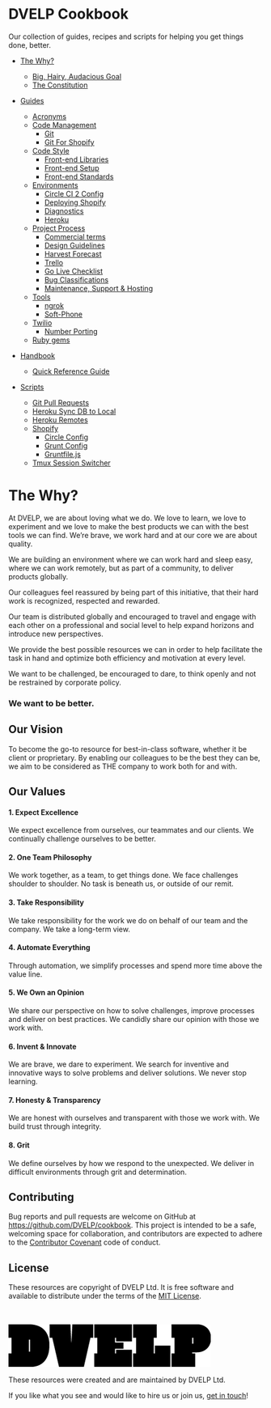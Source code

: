 # DVELP Cookbook

Our collection of guides, recipes and scripts for helping you get things done,
better.

* [The Why?](#the-why)
  * [Big, Hairy, Audacious Goal](#big-hairy-audacious-goal)
  * [The Constitution](#the-constitution)

* [Guides](/guides)
  * [Acronyms](/guides/acronyms.md)
  * [Code Management](/guides/code-management)
    * [Git](/guides/code-management/git.md)
    * [Git For Shopify](/guides/code-management/git-shopify.md)
  * [Code Style](/guides/code-style)
    * [Front-end Libraries](/guides/code-style/frontend-libraries.md)
    * [Front-end Setup](/guides/code-style/frontend-setup.md)
    * [Front-end Standards](/guides/code-style/frontend-standards.md)
  * [Environments](/guides/environments)
    * [Circle CI 2 Config](/guides/environments/circle-ci-2.md)
    * [Deploying Shopify](/guides/environments/deploying-shopify.md)
    * [Diagnostics](/guides/environments/diagnostics.md)
    * [Heroku](/guides/environments/heroku-pipeline.md)
  * [Project Process](/guides/project-process)
    * [Commercial terms](/guides/project-process/commercial-terms.md)
    * [Design Guidelines](/guides/project-process/design-guidelines.md)
    * [Harvest Forecast](/guides/project-process/harvest-forecast.md)
    * [Trello](/guides/project-process/trello.md)
    * [Go Live Checklist](/guides/project-process/go-live-checklist.md)
    * [Bug Classifications](/guides/project-process/bug-classifications.md)
    * [Maintenance, Support & Hosting](/guides/project-process/maintenance-support-and-hosting.md)
  * [Tools](/guides/tools)
    * [ngrok](/guides/tools/ngrok.md)
    * [Soft-Phone](/guides/tools/soft-phone.md)
  * [Twilio](/guides/twilio)
    * [Number Porting](/guides/twilio/number-porting.md)
  * [Ruby gems](/guides/ruby-gems)


* [Handbook](/handbook)
  * [Quick Reference Guide](/handbook/quick-reference.md)

* [Scripts](/scripts)
  * [Git Pull Requests](/scripts/git_merge_pull_request.sh)
  * [Heroku Sync DB to Local](/scripts/heroku_sync_db_to_local.sh)
  * [Heroku Remotes](/scripts/git_heroku_add.sh)
  * [Shopify](/scripts/shopify)
    * [Circle Config](/scripts/shopify/circle.yml)
    * [Grunt Config](/scripts/shopify/config.yml)
    * [Gruntfile.js](/scripts/shopify/gruntfile.js)
  * [Tmux Session Switcher](/scripts/tmux-session-switch.sh)

# The Why?

At DVELP, we are about loving what we do. We love to learn, we love to
experiment and we love to make the best products we can with the best tools we
can find. We’re brave, we work hard and at our core we are about quality.

We are building an environment where we can work hard and sleep easy, where we
can work remotely, but as part of a community, to deliver products globally.

Our colleagues feel reassured by being part of this initiative, that their hard
work is recognized, respected and rewarded.

Our team is distributed globally and encouraged to travel and engage with each
other on a professional and social level to help expand horizons and introduce
new perspectives.

We provide the best possible resources we can in order to help facilitate the
task in hand and optimize both efficiency and motivation at every level.

We want to be challenged, be encouraged to dare, to think openly and not be
restrained by corporate policy.

### We want to be better.

## Our Vision

To become the go-to resource for best-in-class software, whether it be client or
proprietary. By enabling our colleagues to be the best they can be, we aim to be
considered as THE company to work both for and with.


## Our Values

#### 1. Expect Excellence
We expect excellence from ourselves, our teammates and our clients. We
continually challenge ourselves to be better.


#### 2. One Team Philosophy
We work together, as a team, to get things done. We face challenges shoulder to
shoulder. No task is beneath us, or outside of our remit.


#### 3. Take Responsibility
We take responsibility for the work we do on behalf of our team and the company.
We take a long-term view.


#### 4. Automate Everything
Through automation, we simplify processes and spend more time above the value
line.


#### 5. We Own an Opinion
We share our perspective on how to solve challenges, improve processes and
deliver on best practices. We candidly share our opinion with those we work with.


#### 6. Invent & Innovate
We are brave, we dare to experiment. We search for inventive and innovative ways
to solve problems and deliver solutions. We never stop learning.


#### 7. Honesty & Transparency
We are honest with ourselves and transparent with those we work with. We build
trust through integrity.


#### 8. Grit
We define ourselves by how we respond to the unexpected. We deliver in difficult
environments through grit and determination.


## Contributing
Bug reports and pull requests are welcome on GitHub at https://github.com/DVELP/cookbook. This project is intended to be a safe, welcoming space for collaboration, and contributors are expected to adhere to the [Contributor Covenant](http://contributor-covenant.org/) code of conduct.

## License

These resources are copyright of DVELP Ltd. It is free software and available to distribute under the terms of the [MIT License](http://opensource.org/licenses/MIT).

<br></br>
[![alt text](https://raw.githubusercontent.com/DVELP/cookbook/master/assets/dvelp-logo.png "DVELP logo")](http://dvelp.co.uk)

These resources were created and are maintained by DVELP Ltd.

If you like what you see and would like to hire us or join us, [get in touch](http://dvelp.co.uk)!

